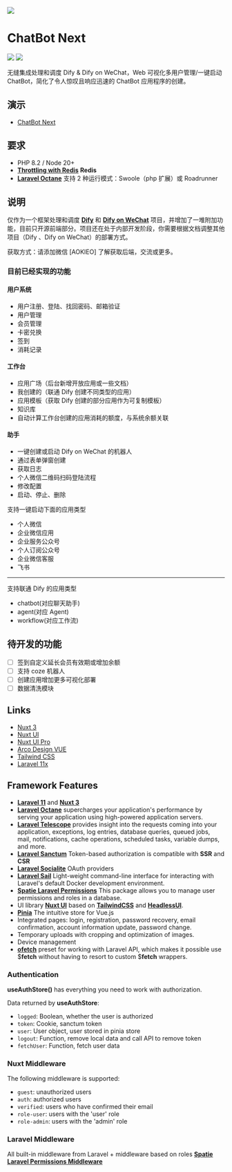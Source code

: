![](https://io.onenov.cn/file/202407151458648.png)

# ChatBot Next

[![](https://img.shields.io/badge/Laravel-v11-ff2e21.svg)](https://laravel.com)
[![](https://img.shields.io/badge/nuxt.js-v3-04C690.svg)](https://nuxt.com)

无缝集成处理和调度 Dify & Dify on WeChat，Web 可视化多用户管理/一键启动 ChatBot，简化了令人惊叹且响应迅速的 ChatBot 应用程序的创建。

## 演示

-   [ChatBot Next](https://chatbot-dev.orence.net)

## 要求

-   PHP 8.2 / Node 20+
-   [**Throttling with Redis**](https://laravel.com/docs/11.x/routing#throttling-with-redis) **Redis**
-   [**Laravel Octane**](https://laravel.com/docs/11.x/octane) 支持 2 种运行模式：Swoole（php 扩展）或 Roadrunner

## 说明

仅作为一个框架处理和调度 [**Dify**](https://github.com/langgenius/dify) 和 [**Dify on WeChat**](https://github.com/hanfangyuan4396/dify-on-wechat) 项目，并增加了一堆附加功能，目前只开源前端部分。项目还在处于内部开发阶段，你需要根据文档调整其他项目（Dify 、Dify on WeChat）的部署方式。

获取方式：请添加微信 [AOKIEO] 了解获取后端，交流或更多。

### 目前已经实现的功能

#### 用户系统

-   用户注册、登陆、找回密码、邮箱验证
-   用户管理
-   会员管理
-   卡密兑换
-   签到
-   消耗记录

#### 工作台

-   应用广场（后台新增开放应用或一些文档）
-   我创建的（联通 Dify 创建不同类型的应用）
-   应用模板（获取 Dify 创建的部分应用作为可复制模板）
-   知识库
-   自动计算工作台创建的应用消耗的额度，与系统余额关联

#### 助手

-   一键创建或启动 Dify on WeChat 的机器人
-   通过表单弹窗创建
-   获取日志
-   个人微信二维码扫码登陆流程
-   修改配置
-   启动、停止、删除

支持一键启动下面的应用类型

-   个人微信
-   企业微信应用
-   企业服务公众号
-   个人订阅公众号
-   企业微信客服
-   飞书

---

支持联通 Dify 的应用类型

-   chatbot(对应聊天助手)
-   agent(对应 Agent)
-   workflow(对应工作流)

## 待开发的功能

-   [ ] 签到自定义延长会员有效期或增加余额
-   [ ] 支持 coze 机器人
-   [ ] 创建应用增加更多可视化部署
-   [ ] 数据清洗模块

## Links

-   [Nuxt 3](https://nuxt.com/)
-   [Nuxt UI](https://ui.nuxt.com/)
-   [Nuxt UI Pro](https://ui.nuxt.com/pro/getting-started)
-   [Arco Design VUE](https://arco.design/vue/docs/start)
-   [Tailwind CSS](https://tailwindcss.com/)
-   [Laravel 11x](https://laravel.com/docs/11.x)

## Framework Features

-   [**Laravel 11**](https://laravel.com/docs/11.x) and [**Nuxt 3**](https://nuxt.com/)
-   [**Laravel Octane**](https://laravel.com/docs/11.x/octane) supercharges your application's performance by serving your application using high-powered application servers.
-   [**Laravel Telescope**](https://laravel.com/docs/11.x/telescope) provides insight into the requests coming into your application, exceptions, log entries, database queries, queued jobs, mail, notifications, cache operations, scheduled tasks, variable dumps, and more.
-   [**Laravel Sanctum**](https://laravel.com/docs/11.x/sanctum) Token-based authorization is compatible with **SSR** and **CSR**
-   [**Laravel Socialite**](https://laravel.com/docs/11.x/socialite) OAuth providers
-   [**Laravel Sail**](https://laravel.com/docs/11.x/sail) Light-weight command-line interface for interacting with Laravel's default Docker development environment.
-   [**Spatie Laravel Permissions**](https://spatie.be/docs/laravel-permission/v6/introduction) This package allows you to manage user permissions and roles in a database.
-   UI library [**Nuxt UI**](https://ui.nuxt.com/) based on [**TailwindCSS**](https://tailwindui.com/) and [**HeadlessUI**](https://headlessui.com/).
-   [**Pinia**](https://pinia.vuejs.org/ssr/nuxt.html) The intuitive store for Vue.js
-   Integrated pages: login, registration, password recovery, email confirmation, account information update, password change.
-   Temporary uploads with cropping and optimization of images.
-   Device management
-   [**ofetch**](https://github.com/unjs/ofetch) preset for working with Laravel API, which makes it possible
    use $**fetch** without having to resort to custom $**fetch** wrappers.

### Authentication

**useAuthStore()** has everything you need to work with authorization.

Data returned by **useAuthStore**:

-   `logged`: Boolean, whether the user is authorized
-   `token`: Cookie, sanctum token
-   `user`: User object, user stored in pinia store
-   `logout`: Function, remove local data and call API to remove token
-   `fetchUser`: Function, fetch user data

### Nuxt Middleware

The following middleware is supported:

-   `guest`: unauthorized users
-   `auth`: authorized users
-   `verified`: users who have confirmed their email
-   `role-user`: users with the 'user' role
-   `role-admin`: users with the 'admin' role

### Laravel Middleware

All built-in middleware from Laravel + middleware based on roles [**Spatie Laravel Permissions Middleware**](https://spatie.be/docs/laravel-permission/v6/basic-usage/middleware)
